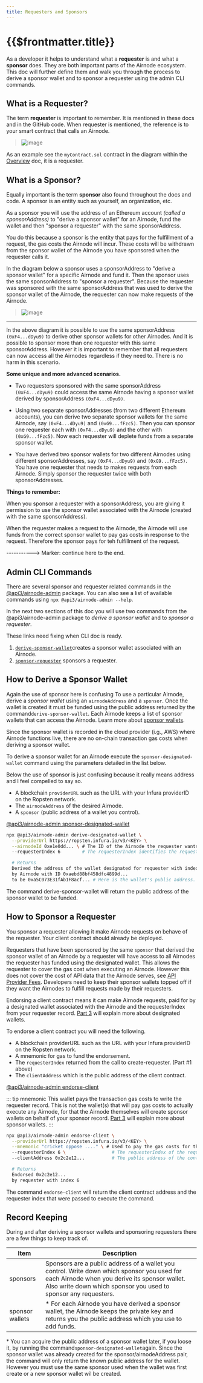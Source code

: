 ```yaml
---
title: Requesters and Sponsors
---
```


# {{$frontmatter.title}}

<TocHeader />
<TOC class="table-of-contents" :include-level="[2,3]" />

As a developer it helps to understand what a **requester** is and what a **sponsor** does. They are both important parts of the Airnode ecosystem. This doc will further define them and walk you through the process to derive a sponsor wallet and to sponsor a requester using the admin CLI commands. 

## What is a Requester?

The term **requester** is important to remember. It is mentioned in these docs and in the GitHub code. When requester is mentioned, the reference is to your smart contract that calls an Airnode. 

> ![image](../assets/images/requesters-sponsors-1.png)

As an example see the `myContract.sol` contract in the diagram within the [Overview](./) doc, it is a requester.

## What is a Sponsor?

Equally important is the term **sponsor** also found throughout the docs and code. A sponsor is an entity such as yourself, an organization, etc. 

As a sponsor you will use the address of an Ethereum account _(called a sponsorAddress)_ to "derive a sponsor wallet" for an Airnode, fund the wallet and then "sponsor a requester" with the same sponsorAddress. 

You do this because a sponsor is the entity that pays for the fulfillment of a request, the gas costs the Airnode will incur. These costs will be withdrawn from the sponsor wallet of the Airnode you have sponsored when the requester calls it.

In the diagram below a sponsor uses a sponsorAddress to "derive a sponsor wallet" for a specific Airnode and fund it. Then the sponsor uses the same sponsorAddress to "sponsor a requester". Because the requester was sponsored with the same sponsorAddress that was used to derive the sponsor wallet of the Airnode, the requester can now make requests of the Airnode.

>![image](../assets/images/sponsor-overview.png)

---

In the above diagram it is possible to use the same sponsorAddress `(0xF4...dDyu9)` to derive other sponsor wallets for other Airnodes. And it is possible to sponsor more than one requester with this same sponsorAddress. However it is important to remember that all requesters can now access all the  Airnodes regardless if they need to. There is no harm in this scenario.

**Some unique and more advanced scenarios.**
- Two requesters sponsored with the same sponsorAddress `(0xF4...dDyu9)` could access the same Airnode having a sponsor wallet derived by sponsorAddress `(0xF4...dDyu9)`.

- Using two separate sponsorAddresses (from two different Ethereum accounts), you can derive two separate sponsor wallets for the same Airnode, say `(0xF4...dDyu9)` and `(0xG9...fFzc5)`. Then you can sponsor one requester each with `(0xF4...dDyu9)` and the other with `(0xG9...fFzc5)`. Now each requester will deplete funds from a separate sponsor wallet. 

- You have derived two sponsor wallets for two different Airnodes using different sponsorAddresses, say `(0xF4...dDyu9)` and `(0xG9...fFzc5)`. You have one requester that needs to makes requests from each Airnode. Simply sponsor the requester twice with both sponsorAddresses.

**Things to remember:**

When you sponsor a requester with a sponsorAddress, you are giving it permission to use the sponsor wallet associated with the Airnode (created with the same sponsorAddress). 

When the requester makes a request to the Airnode, the Airnode will use funds from the correct sponsor wallet to pay gas costs in response to the request. Therefore the sponsor pays for teh fulfillment of the request.

<Fix> -----------> Marker: continue here to the end.</Fix>
## Admin CLI Commands

There are several sponsor and requester related commands in the [@api3/airnode-admin](../reference/cli-commands.md#create-requester) package. You can also see a list of available commands using `npx @api3/airnode-admin --help`.

In the next two sections of this doc you will use two commands from the @api3/airnode-admin package to _derive a sponsor wallet_ and to _sponsor a requester_.

<Fix>These links need fixing when CLI doc is ready.</Fix>

1. [`derive-sponsor-wallet`](../reference/cli-commands.md#derive-designated-wallet)creates a sponsor wallet associated with an Airnode.
2. [`sponsor-requester`](../reference/cli-commands.md#endorse-client) sponsors a requester.


## How to Derive a Sponsor Wallet

<Fix>Again the use of sponsor here is confusing</Fix>
To use a particular Airnode, derive a _sponsor wallet_ using an `airnodeAddress` and a `sponsor`. Once the wallet is created it must be funded using the public address returned by the command`derive-sponsor-wallet`. Each Airnode keeps a list of sponsor wallets that can access the Airnode. Learn more about [sponsor wallets](../reference/protocols/request-response/sponsor-wallet.md).

Since the sponsor wallet is recorded in the cloud provider (i.g., AWS) where Airnode functions live, there are no on-chain transaction gas costs when deriving a sponsor wallet.

To derive a sponsor wallet for an Airnode execute the `sponsor-designated-wallet` command using the parameters detailed in the list below.

<Fix>Below the use of sponsor is just confusing because it really means address and I feel compelled to say so.</Fix>
- A blockchain `providerURL` such as the URL with your Infura providerID on the Ropsten network.
- The `airnodeAddress` of the desired Airnode.
- A `sponsor` (public address of a wallet you control).

[@api3/airnode-admin sponsor-designated-wallet](../reference/cli-commands.md#derive-designated-wallet)

```bash
npx @api3/airnode-admin derive-designated-wallet \
  --providerUrl https://ropsten.infura.io/v3/<KEY> \
  --airnodeId 0xe1e0dd... \ # The ID of the Airnode the requester wants access to.
  --requesterIndex 6        # The requesterIndex identifies the requester record.

  # Returns
  Derived the address of the wallet designated for requester with index 6 
  by Airnode with ID 0xaebd88bf458dfc4899d... 
  to be 0xa5C073E31fAb1F8acf... # Here is the wallet's public address.
```

The command derive-sponsor-wallet will return the public address of the sponsor wallet to be funded.

<SponsorWalletWarning/>

## How to Sponsor a Requester

You sponsor a requester allowing it make Airnode requests on behave of the requester. Your client contract should already be deployed. 

Requesters that have been sponsored by the same `sponsor` that derived the sponsor wallet of an Airnode by a requester will have access to all Airnodes the requester has funded using the designated wallet. This allows the requester to cover the gas cost when executing an Airnode. However this does not cover the cost of API data that the Airnode serves, see [API Provider Fees](fees.md#api-provider-fees). Developers need to keep their sponsor wallets topped off if they want the Airnodes to fulfill requests made by their requesters.

Endorsing a client contract means it can make Airnode requests, paid for by a designated wallet associated with the Airnode and the requesterIndex from your requester record. [Part 3](sponsorship.md#part-3-funding-airnodes) will explain more about designated wallets.

To endorse a client contract you will need the following.

- A blockchain providerURL such as the URL with your Infura providerID on the Ropsten network.
- A mnemonic for gas to fund the endorsement.
- The `requesterIndex` returned from the call to create-requester. (Part #1 above)
- The `clientAddress` which is the public address of the client contract.

[@api3/airnode-admin endorse-client](../reference/cli-commands.md#endorse-client)

::: tip mnemonic
This wallet pays the transaction gas costs to write the requester record. This is not the wallet(s) that will pay gas costs to actually execute any Airnode, for that the Airnode themselves will create sponsor wallets on behalf of your sponsor record. [Part 3](sponsorship.md#part-3-funding-airnodes) will explain more about sponsor wallets.
:::

```bash
npx @api3/airnode-admin endorse-client \
  --providerUrl https://ropsten.infura.io/v3/<KEY> \
  --mnemonic "cricket oppose ...." \ # Used to pay the gas costs for this transaction.
  --requesterIndex 6 \                 # The requesterIndex of the requester record.
  --clientAddress 0x2c2e12...          # The public address of the contract to endorse.

  # Returns
  Endorsed 0x2c2e12... 
  by requester with index 6
```

The command `endorse-client` will return the client contract address and the requester index that were passed to execute the command. 

## Record Keeping

During and after deriving a sponsor wallets and sponsoring requesters there are a few things to keep track of.

|Item|Description|
|-|-|
|sponsors|Sponsors are a public address of a wallet you control. Write down which sponsor you used for each Airnode when you derive its sponsor wallet. Also write down which sponsor you used to sponsor any requesters.|
|sponsor wallets|* For each Airnode you have derived a sponsor wallet, the Airnode keeps the private key and returns you the public address which you use to add funds.|

\* You can acquire the public address of a sponsor wallet later, if you loose it, by running the command`sponsor-designated-wallet`again. Since the sponsor wallet was already created for the sponsor/airnodeAddress pair, the command will only return the known public address for the wallet. However you must use the same sponsor used when the wallet was first create or a new sponsor wallet wil be created.
